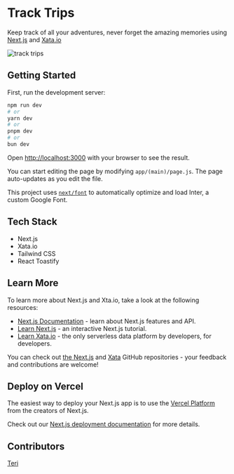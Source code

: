 # Track Trips

Keep track of all your adventures, never forget the amazing memories using [Next.js](https://nextjs.org/) and [Xata.io](https://xata.io/)

![track trips](https://github.com/Terieyenike/weatherapi-with-python/assets/25850598/aa8916aa-8140-495b-8d25-29f5fc54ec4b)

## Getting Started

First, run the development server:

```bash
npm run dev
# or
yarn dev
# or
pnpm dev
# or
bun dev
```

Open [http://localhost:3000](http://localhost:3000) with your browser to see the result.

You can start editing the page by modifying `app/(main)/page.js`. The page auto-updates as you edit the file.

This project uses [`next/font`](https://nextjs.org/docs/basic-features/font-optimization) to automatically optimize and load Inter, a custom Google Font.

## Tech Stack

- Next.js
- Xata.io
- Tailwind CSS
- React Toastify

## Learn More

To learn more about Next.js and Xta.io, take a look at the following resources:

- [Next.js Documentation](https://nextjs.org/docs) - learn about Next.js features and API.
- [Learn Next.js](https://nextjs.org/learn) - an interactive Next.js tutorial.
- [Learn Xata.io](https://xata.io/docs) - the only serverless data platform by developers, for developers.

You can check out [the Next.js](https://github.com/vercel/next.js/) and [Xata](https://github.com/xataio/) GitHub repositories - your feedback and contributions are welcome!

## Deploy on Vercel

The easiest way to deploy your Next.js app is to use the [Vercel Platform](https://vercel.com/new?utm_medium=default-template&filter=next.js&utm_source=create-next-app&utm_campaign=create-next-app-readme) from the creators of Next.js.

Check out our [Next.js deployment documentation](https://nextjs.org/docs/deployment) for more details.

## Contributors

[Teri](https://twitter.com/terieyenike)
